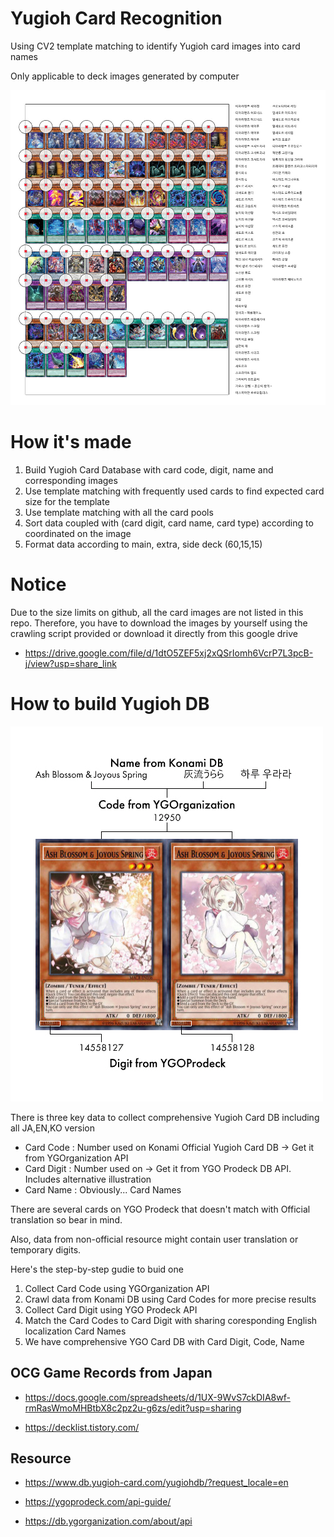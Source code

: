 # Yugioh Card Recognition

Using CV2 template matching to identify Yugioh card images into card names

Only applicable to deck images generated by computer 

![alt text](https://github.com/vestavesto/Yugioh_Card_Recognition/blob/main/schem_01.jpg)

# How it's made
1. Build Yugioh Card Database with card code, digit, name and corresponding images
2. Use template matching with frequently used cards to find expected card size for the template
3. Use template matching with all the card pools
4. Sort data coupled with (card digit, card name, card type) according to coordinated on the image
5. Format data according to main, extra, side deck (60,15,15)

# Notice
Due to the size limits on github, all the card images are not listed in this repo.
Therefore, you have to download the images by yourself using the crawling script provided or download it directly from this google drive

* https://drive.google.com/file/d/1dtO5ZEF5xj2xQSrIomh6VcrP7L3pcB-j/view?usp=share_link

# How to build Yugioh DB

![alt text](https://github.com/vestavesto/Yugioh_Card_Recognition/blob/main/schem_02.jpg)

There is three key data to collect comprehensive Yugioh Card DB including all JA,EN,KO version
* Card Code     : Number used on Konami Official Yugioh Card DB -> Get it from YGOrganization API
* Card Digit    : Number used on -> Get it from YGO Prodeck DB API. Includes alternative illustration
* Card Name     : Obviously... Card Names

There are several cards on YGO Prodeck that doesn't match with Official translation so bear in mind.

Also, data from non-official resource might contain user translation or temporary digits.

Here's the step-by-step gudie to buid one
1. Collect Card Code using YGOrganization API
2. Crawl data from Konami DB using Card Codes for more precise results
3. Collect Card Digit using YGO Prodeck API
4. Match the Card Codes to Card Digit with sharing coresponding English localization Card Names
5. We have comprehensive YGO Card DB with Card Digit, Code, Name

## OCG Game Records from Japan
* https://docs.google.com/spreadsheets/d/1UX-9WvS7ckDIA8wf-rmRasWmoMHBtbX8c2pz2u-g6zs/edit?usp=sharing

* https://decklist.tistory.com/

## Resource

* https://www.db.yugioh-card.com/yugiohdb/?request_locale=en

* https://ygoprodeck.com/api-guide/

* https://db.ygorganization.com/about/api
